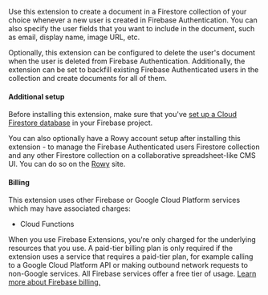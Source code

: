 Use this extension to create a document in a Firestore collection of your choice whenever a new user is created in Firebase Authentication. You can also specify the user fields that you want to include in the document, such as email, display name, image URL, etc.

Optionally, this extension can be configured to delete the user's document when the user is deleted from Firebase Authentication. Additionally, the extension can be set to backfill existing Firebase Authenticated users in the collection and create documents for all of them.

#### Additional setup

Before installing this extension, make sure that you've
[set up a Cloud Firestore database](https://firebase.google.com/docs/firestore/quickstart)
in your Firebase project.

You can also optionally have a Rowy account setup after installing this extension - to manage the Firebase Authenticated users Firestore collection and any other Firestore collection on a collaborative spreadsheet-like CMS UI. You can do so on the [Rowy](https://www.rowy.io/?ref=extension) site.

#### Billing

This extension uses other Firebase or Google Cloud Platform services which may have associated charges:

- Cloud Functions

When you use Firebase Extensions, you're only charged for the underlying resources that you use. A paid-tier billing plan is only required if the extension uses a service that requires a paid-tier plan, for example calling to a Google Cloud Platform API or making outbound network requests to non-Google services. All Firebase services offer a free tier of usage. [Learn more about Firebase billing.](https://firebase.google.com/pricing)
